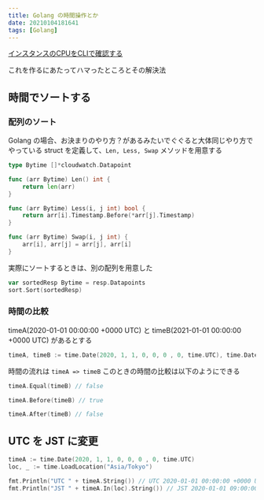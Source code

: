 ```yaml
---
title: Golang の時間操作とか
date: 20210104181641
tags: [Golang]
---
```


[インスタンスのCPUをCLIで確認する](https://github.com/ritarock/moniterinstance)

これを作るにあたってハマったところとその解決法

## 時間でソートする

### 配列のソート

Golang の場合、お決まりのやり方？があるみたいでぐぐると大体同じやり方でやっている
struct を定義して、`Len, Less, Swap` メソッドを用意する

```go
type Bytime []*cloudwatch.Datapoint

func (arr Bytime) Len() int {
	return len(arr)
}

func (arr Bytime) Less(i, j int) bool {
	return arr[i].Timestamp.Before(*arr[j].Timestamp)
}

func (arr Bytime) Swap(i, j int) {
	arr[i], arr[j] = arr[j], arr[i]
}
```

実際にソートするときは、別の配列を用意した

```go
var sortedResp Bytime = resp.Datapoints
sort.Sort(sortedResp)
```

### 時間の比較

timeA(2020-01-01 00:00:00 +0000 UTC) と timeB(2021-01-01 00:00:00 +0000 UTC) があるとする

```go
timeA, timeB := time.Date(2020, 1, 1, 0, 0, 0 , 0, time.UTC), time.Date(2021, 1, 1, 0, 0, 0 , 0, time.UTC)
```

時間の流れは `timeA => timeB`
このときの時間の比較は以下のようにできる

```go
timeA.Equal(timeB) // false

timeA.Before(timeB) // true

timeA.After(timeB) // false
```

## UTC を JST に変更

```go
timeA := time.Date(2020, 1, 1, 0, 0, 0 , 0, time.UTC)
loc, _ := time.LoadLocation("Asia/Tokyo")

fmt.Println("UTC " + timeA.String()) // UTC 2020-01-01 00:00:00 +0000 UTC
fmt.Println("JST " + timeA.In(loc).String()) // JST 2020-01-01 09:00:00 +0900 JST
```
